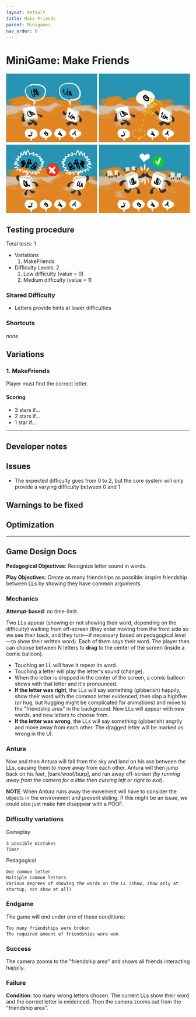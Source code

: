 ```yaml
---
layout: default
title: Make Friends
parent: Minigames
nav_order: 0
---
```

# MiniGame: Make Friends

![](images/MakeFriends.jpg)

## Testing procedure
Total tests: 1
- Variations
	1. MakeFriends
- Difficulty Levels: 2
	1. Low difficulty (value = 0)
	2. Medium difficulty (value = 1)

### Shared Difficulty
- Letters provide hints at lower difficulties

### Shortcuts
_none_

## Variations

### 1. MakeFriends
Player must find the correct letter.

#### Scoring
- 3 stars if...
- 2 stars if...
- 1 star if...
---
## Developer notes

## Issues
- The expected difficulty goes from 0 to 2, but the core system will only provide a varying difficulty between 0 and 1

## Warnings to be fixed

## Optimization

---

## Game Design Docs
**Pedagogical Objectives**: Recognize letter sound in words.

**Play Objectives**: Create as many friendships as possible: inspire friendship between LLs by showing they have common arguments.

### Mechanics

**Attempt-based**: no time-limit.

Two LLs appear (showing or not showing their word, depending on the difficulty) walking from off-screen (they enter moving from the front side so we see their back, and they turn—if necessary based on pedagogical level—to show their written word). Each of them says their word. The player then can choose between N letters to **drag** to the center of the screen (inside a comic balloon).

- Touching an LL will have it repeat its word.
- Touching a letter will play the letter's sound (change).
- When the letter is dropped in the center of the screen, a comic balloon shows with that letter and it's pronounced.
- **If the letter was right**, the LLs will say something (gibberish) happily, show their word with the common letter evidenced, then slap a highfive (or hug, but hugging might be complicated for animations) and move to the "friendship area" in the background. New LLs will appear with new words, and new letters to choose from.
- **If the letter was wrong**, the LLs will say something (gibberish) angrily and move away from each other. The dragged letter will be marked as wrong in the UI.

### Antura

Now and then Antura will fall from the sky and land on his ass between the LLs, causing them to move away from each other. Antura will then jump back on his feet, [bark/woof/burp], and run away off-screen _(by running away from the camera for a little then curving left or right to exit)_.

**NOTE**: When Antura runs away the movement will have to consider the objects in the environment and prevent sliding. If this might be an issue, we could also just make him disappear with a POOF.

### Difficulty variations
Gameplay

    3 possible mistakes
    Timer

Pedagogical

    One common letter
    Multiple common letters
    Various degrees of showing the words on the LL (show, show only at startup, not show at all)

### Endgame

The game will end under one of these conditions:

    Too many friendships were broken
    The required amount of friendships were won

### Success

The camera zooms to the "friendship area" and shows all friends interacting happily.

### Failure
**Condition**: too many wrong letters chosen.
The current LLs show their word and the correct letter is evidenced. Then the camera zooms out from the "friendship area".
